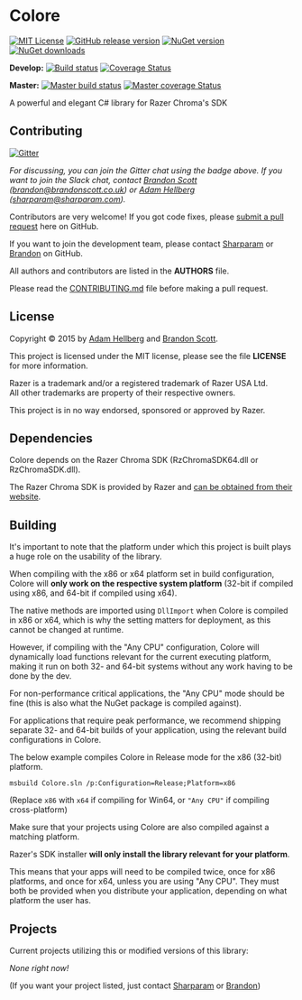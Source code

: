 Colore
======

[![MIT License](https://img.shields.io/badge/license-MIT-blue.svg)](http://opensource.org/licenses/MIT)
[![GitHub release version](https://img.shields.io/github/release/CoraleStudios/Colore.svg)](https://github.com/CoraleStudios/Colore/releases)
[![NuGet version](https://img.shields.io/nuget/v/Colore.svg)](https://www.nuget.org/packages/Colore)
[![NuGet downloads](https://img.shields.io/nuget/dt/Colore.svg)](https://www.nuget.org/packages/Colore)

**Develop:**
[![Build status](https://ci.appveyor.com/api/projects/status/86g99rkyhc57sa74?svg=true)](https://ci.appveyor.com/project/Corale/colore)
[![Coverage Status](https://coveralls.io/repos/CoraleStudios/Colore/badge.svg?branch=develop)](https://coveralls.io/r/CoraleStudios/Colore?branch=develop)

**Master:**
[![Master build status](https://ci.appveyor.com/api/projects/status/86g99rkyhc57sa74/branch/master?svg=true)](https://ci.appveyor.com/project/Corale/colore/branch/master)
[![Master coverage Status](https://coveralls.io/repos/CoraleStudios/Colore/badge.svg?branch=develop)](https://coveralls.io/r/CoraleStudios/Colore?branch=master)

A powerful and elegant C# library for Razer Chroma's SDK

Contributing
------------

[![Gitter](https://badges.gitter.im/Join%20Chat.svg)](https://gitter.im/CoraleStudios/Colore?utm_source=badge&utm_medium=badge&utm_campaign=pr-badge)

*For discussing, you can join the Gitter chat using the badge above. If you want to join the Slack chat, contact [Brandon Scott][bs] ([brandon@brandonscott.co.uk](mailto:brandon@brandonscott.co.uk)) or [Adam Hellberg][sharp] ([sharparam@sharparam.com](mailto:sharparam@sharparam.com)).*

Contributors are very welcome! If you got code fixes, please [submit a pull request][newpull] here on GitHub.

If you want to join the development team, please contact [Sharparam][sharp] or [Brandon][bs] on GitHub.

All authors and contributors are listed in the **AUTHORS** file.

Please read the [CONTRIBUTING.md](CONTRIBUTING.md) file before making a pull request.

License
-------

Copyright &copy; 2015 by [Adam Hellberg][sharp] and [Brandon Scott][bs].

This project is licensed under the MIT license, please see the file **LICENSE** for more information.

Razer is a trademark and/or a registered trademark of Razer USA Ltd.  
All other trademarks are property of their respective owners.

This project is in no way endorsed, sponsored or approved by Razer.

Dependencies
------------

Colore depends on the Razer Chroma SDK (RzChromaSDK64.dll or RzChromaSDK.dll).

The Razer Chroma SDK is provided by Razer and [can be obtained from their website][rzdev].

Building
--------

It's important to note that the platform under which this project is built plays a huge role on the usability of the library.

When compiling with the x86 or x64 platform set in build configuration, Colore will **only work on the respective system platform**
(32-bit if compiled using x86, and 64-bit if compiled using x64).

The native methods are imported using `DllImport` when Colore is compiled in x86 or x64, which is why the setting matters for deployment,
as this cannot be changed at runtime.

However, if compiling with the "Any CPU" configuration, Colore will dynamically load functions relevant for the current executing platform,
making it run on both 32- and 64-bit systems without any work having to be done by the dev.

For non-performance critical applications, the "Any CPU" mode should be fine (this is also what the NuGet package is compiled against).

For applications that require peak performance, we recommend shipping separate 32- and 64-bit builds of your application, using the relevant build configurations in Colore.

The below example compiles Colore in Release mode for the x86 (32-bit) platform.

```
msbuild Colore.sln /p:Configuration=Release;Platform=x86
```

(Replace `x86` with `x64` if compiling for Win64, or `"Any CPU"` if compiling cross-platform)

Make sure that your projects using Colore are also compiled against a matching platform.

Razer's SDK installer **will only install the library relevant for your platform**.

This means that your apps will need to be compiled twice, once for x86 platforms, and once for x64, unless you are using "Any CPU".
They must both be provided when you distribute your application, depending on what platform the user has.

Projects
--------

Current projects utilizing this or modified versions of this library:

*None right now!*

(If you want your project listed, just contact [Sharparam][sharp] or [Brandon][bs])

[newpull]: ../../pull/new/develop
[sharp]: https://github.com/Sharparam
[contrib]: ../../wiki/Contributing
[bs]: https://github.com/brandonscott
[rzdev]: http://developer.razerzone.com/chroma
